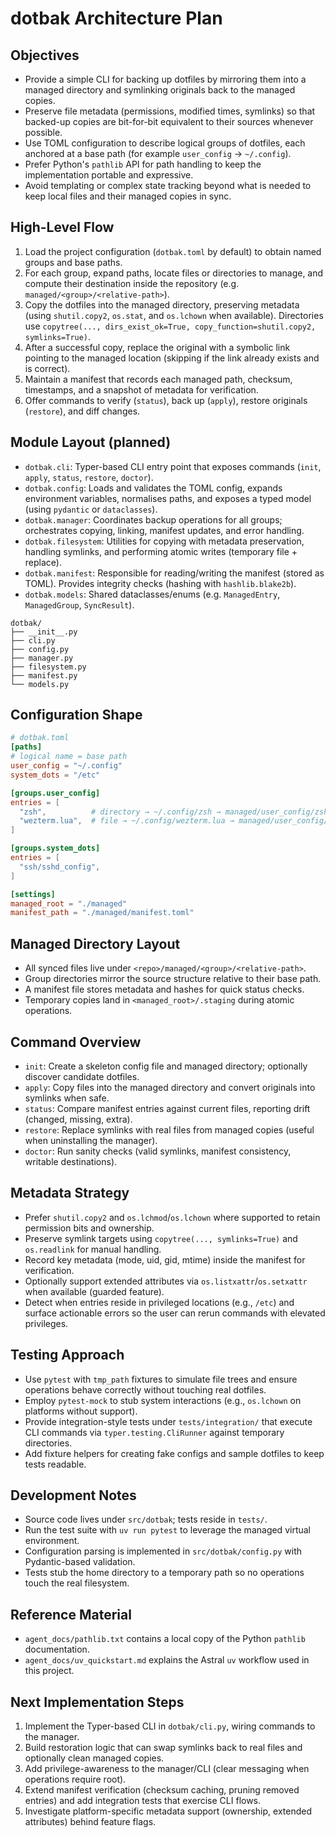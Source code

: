 # dotbak Architecture Plan

## Objectives
- Provide a simple CLI for backing up dotfiles by mirroring them into a managed directory and symlinking originals back to the managed copies.
- Preserve file metadata (permissions, modified times, symlinks) so that backed-up copies are bit-for-bit equivalent to their sources whenever possible.
- Use TOML configuration to describe logical groups of dotfiles, each anchored at a base path (for example `user_config` → `~/.config`).
- Prefer Python's `pathlib` API for path handling to keep the implementation portable and expressive.
- Avoid templating or complex state tracking beyond what is needed to keep local files and their managed copies in sync.

## High-Level Flow
1. Load the project configuration (`dotbak.toml` by default) to obtain named groups and base paths.
2. For each group, expand paths, locate files or directories to manage, and compute their destination inside the repository (e.g. `managed/<group>/<relative-path>`).
3. Copy the dotfiles into the managed directory, preserving metadata (using `shutil.copy2`, `os.stat`, and `os.lchown` when available). Directories use `copytree(..., dirs_exist_ok=True, copy_function=shutil.copy2, symlinks=True)`.
4. After a successful copy, replace the original with a symbolic link pointing to the managed location (skipping if the link already exists and is correct).
5. Maintain a manifest that records each managed path, checksum, timestamps, and a snapshot of metadata for verification.
6. Offer commands to verify (`status`), back up (`apply`), restore originals (`restore`), and diff changes.

## Module Layout (planned)
- `dotbak.cli`: Typer-based CLI entry point that exposes commands (`init`, `apply`, `status`, `restore`, `doctor`).
- `dotbak.config`: Loads and validates the TOML config, expands environment variables, normalises paths, and exposes a typed model (using `pydantic` or `dataclasses`).
- `dotbak.manager`: Coordinates backup operations for all groups; orchestrates copying, linking, manifest updates, and error handling.
- `dotbak.filesystem`: Utilities for copying with metadata preservation, handling symlinks, and performing atomic writes (temporary file + replace).
- `dotbak.manifest`: Responsible for reading/writing the manifest (stored as TOML). Provides integrity checks (hashing with `hashlib.blake2b`).
- `dotbak.models`: Shared dataclasses/enums (e.g. `ManagedEntry`, `ManagedGroup`, `SyncResult`).

```
dotbak/
├── __init__.py
├── cli.py
├── config.py
├── manager.py
├── filesystem.py
├── manifest.py
└── models.py
```

## Configuration Shape
```toml
# dotbak.toml
[paths]
# logical name = base path
user_config = "~/.config"
system_dots = "/etc"

[groups.user_config]
entries = [
  "zsh",          # directory → ~/.config/zsh → managed/user_config/zsh
  "wezterm.lua",  # file → ~/.config/wezterm.lua → managed/user_config/wezterm.lua
]

[groups.system_dots]
entries = [
  "ssh/sshd_config",
]

[settings]
managed_root = "./managed"
manifest_path = "./managed/manifest.toml"
```

## Managed Directory Layout
- All synced files live under `<repo>/managed/<group>/<relative-path>`.
- Group directories mirror the source structure relative to their base path.
- A manifest file stores metadata and hashes for quick status checks.
- Temporary copies land in `<managed_root>/.staging` during atomic operations.

## Command Overview
- `init`: Create a skeleton config file and managed directory; optionally discover candidate dotfiles.
- `apply`: Copy files into the managed directory and convert originals into symlinks when safe.
- `status`: Compare manifest entries against current files, reporting drift (changed, missing, extra).
- `restore`: Replace symlinks with real files from managed copies (useful when uninstalling the manager).
- `doctor`: Run sanity checks (valid symlinks, manifest consistency, writable destinations).

## Metadata Strategy
- Prefer `shutil.copy2` and `os.lchmod`/`os.lchown` where supported to retain permission bits and ownership.
- Preserve symlink targets using `copytree(..., symlinks=True)` and `os.readlink` for manual handling.
- Record key metadata (mode, uid, gid, mtime) inside the manifest for verification.
- Optionally support extended attributes via `os.listxattr`/`os.setxattr` when available (guarded feature).
- Detect when entries reside in privileged locations (e.g., `/etc`) and surface actionable errors so the user can rerun commands with elevated privileges.

## Testing Approach
- Use `pytest` with `tmp_path` fixtures to simulate file trees and ensure operations behave correctly without touching real dotfiles.
- Employ `pytest-mock` to stub system interactions (e.g., `os.lchown` on platforms without support).
- Provide integration-style tests under `tests/integration/` that execute CLI commands via `typer.testing.CliRunner` against temporary directories.
- Add fixture helpers for creating fake configs and sample dotfiles to keep tests readable.

## Development Notes
- Source code lives under `src/dotbak`; tests reside in `tests/`.
- Run the test suite with `uv run pytest` to leverage the managed virtual environment.
- Configuration parsing is implemented in `src/dotbak/config.py` with Pydantic-based validation.
- Tests stub the home directory to a temporary path so no operations touch the real filesystem.

## Reference Material
- `agent_docs/pathlib.txt` contains a local copy of the Python `pathlib` documentation.
- `agent_docs/uv_quickstart.md` explains the Astral `uv` workflow used in this project.

## Next Implementation Steps
1. Implement the Typer-based CLI in `dotbak/cli.py`, wiring commands to the manager.
2. Build restoration logic that can swap symlinks back to real files and optionally clean managed copies.
3. Add privilege-awareness to the manager/CLI (clear messaging when operations require root).
4. Extend manifest verification (checksum caching, pruning removed entries) and add integration tests that exercise CLI flows.
5. Investigate platform-specific metadata support (ownership, extended attributes) behind feature flags.
